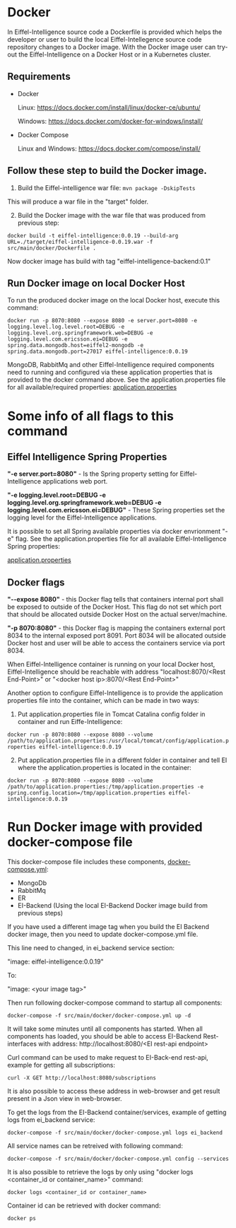 # Docker

In Eiffel-Intelligence source code a Dockerfile is provided which helps the developer or user to build the local Eiffel-Intellegence source code repository changes to a Docker image.
With the Docker image user can try-out the Eiffel-Intelligence on a Docker Host or in a Kubernetes cluster.

## Requirements
- Docker 


  Linux: https://docs.docker.com/install/linux/docker-ce/ubuntu/

  
  Windows: https://docs.docker.com/docker-for-windows/install/

- Docker Compose
  
  Linux and Windows:  https://docs.docker.com/compose/install/

## Follow these step to build the Docker image.

1. Build the Eiffel-intelligence war file: 
`mvn package -DskipTests` 


This will produce a war file in the "target" folder.


2. Build the Docker image with the war file that was produced from previous step: 


`docker build -t eiffel-intelligence:0.0.19 --build-arg URL=./target/eiffel-intelligence-0.0.19.war -f src/main/docker/Dockerfile .` 


Now docker image has build with tag "eiffel-intelligence-backend:0.1"

## Run Docker image on local Docker Host
To run the produced docker image on the local Docker host, execute this command: 


`docker run -p 8070:8080 --expose 8080 -e server.port=8080 -e logging.level.log.level.root=DEBUG -e logging.level.org.springframework.web=DEBUG -e logging.level.com.ericsson.ei=DEBUG -e spring.data.mongodb.host=eiffel2-mongodb -e spring.data.mongodb.port=27017 eiffel-intelligence:0.0.19`

MongoDB, RabbitMq and other Eiffel-Intelligence required components need to running and configured via these application properties that is provided to the docker command above. See the application.properties file for all available/required properties:
[application.properties](https://github.com/Ericsson/eiffel-intelligence/blob/master/src/main/resources/application.properties)


# Some info of all flags to this command


## Eiffel Intelligence Spring Properties


<B>"-e server.port=8080"</B> - Is the Spring property setting for Eiffel-Intelligence applications web port.


<B>"-e logging.level.root=DEBUG -e logging.level.org.springframework.web=DEBUG -e 
logging.level.com.ericsson.ei=DEBUG"</B> - These Spring properties set the logging level for the Eiffel-Intelligence applications. 


It is possible to set all Spring available properties via docker envrionment "-e" flag. See the application.properties file for all available Eiffel-Intelligence Spring properties:


[application.properties](https://github.com/Ericsson/eiffel-intelligence/blob/master/src/main/resources/application.properties)


## Docker flags


<B>"--expose 8080"</B> - this Docker flag tells that containers internal port shall be exposed to outside of the Docker Host. This flag do not set which port that should be allocated outside Docker Host on the actual server/machine.


<B>"-p 8070:8080"</B> - this Docker flag is mapping the containers external port 8034 to the internal exposed port 8091. Port 8034 will be allocated outside Docker host and user will be able to access the containers service via port 8034.


When Eiffel-Intelligence container is running on your local Docker host, Eiffel-Intelligence should be reachable with address "localhost:8070/\<Rest End-Point\>" or "\<docker host ip\>:8070/\<Rest End-Point\>"


Another option to configure Eiffel-Intelligence is to provide the application properties file into the container, which can be made in two ways:
1. Put application.properties file in Tomcat Catalina config folder in container and run Eiffe-Intelligence:

`docker run -p 8070:8080 --expose 8080 --volume /path/to/application.properties:/usr/local/tomcat/config/application.properties eiffel-intelligence:0.0.19`

2. Put application.properties file in a different folder in container and tell EI where the application.properties is located in the container:

`docker run -p 8070:8080 --expose 8080 --volume /path/to/application.properties:/tmp/application.properties -e spring.config.location=/tmp/application.properties eiffel-intelligence:0.0.19`


# Run Docker image with provided docker-compose file
This docker-compose file includes these components, [docker-compose.yml](https://github.com/Ericsson/eiffel-intelligence/blob/master/src/main/docker/docker-compose.yml):
- MongoDb
- RabbitMq
- ER
- EI-Backend (Using the local EI-Backend Docker image build from previous steps)

If you have used a different image tag when you build the EI Backend docker image,
then you need to update docker-compose.yml file.

This line need to changed, in ei_backend service section:

"image: eiffel-intelligence:0.0.19"

To:

"image: \<your image tag\>"

Then run following docker-compose command to startup all components:

`docker-compose -f src/main/docker/docker-compose.yml up -d`

It will take some minutes until all components has started. When all components has loaded, you should be able to access EI-Backend Rest-interfaces with address:
http://localhost:8080/\<EI rest-api endpoint\>

Curl command can be used to make request to EI-Back-end rest-api, example for getting all subscriptions:


`curl -X GET http://localhost:8080/subscriptions`

It is also possible to access these address in web-browser and get result present in a Json view in web-browser.

To get the logs from the EI-Backend container/services, example of getting logs from ei_backend service:

`docker-compose -f src/main/docker/docker-compose.yml logs ei_backend`

All service names can be retreived with following command:

`docker-compose -f src/main/docker/docker-compose.yml config --services`

It is also possible to retrieve the logs by only using "docker logs <container_id or container_name>" command:

`docker logs <container_id or container_name>`

Container id can be retrieved with docker command:

`docker ps`
